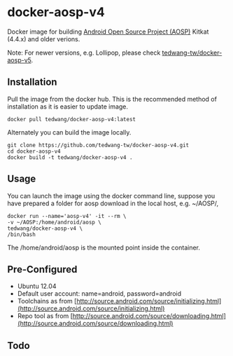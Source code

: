 docker-aosp-v4
==============

Docker image for building [Android Open Source Project (AOSP)](https://android.googlesource.com/ "Android Open Source Project (AOSP)") Kitkat (4.4.x) and older verions.

Note: For newer versions, e.g. Lollipop, please check [tedwang-tw/docker-aosp-v5](https://github.com/tedwang-tw/docker-aosp-v5 "tedwang-tw/docker-aosp-v5").

## Installation ##
Pull the image from the docker hub. This is the recommended method of installation as it is easier to update image.


    docker pull tedwang/docker-aosp-v4:latest

Alternately you can build the image locally.

    git clone https://github.com/tedwang-tw/docker-aosp-v4.git
    cd docker-aosp-v4
    docker build -t tedwang/docker-aosp-v4 .
    
## Usage ##
You can launch the image using the docker command line, suppose you have prepared a folder for aosp download in the local host, e.g. ~/AOSP/,

    docker run --name='aosp-v4' -it --rm \
    -v ~/AOSP:/home/android/aosp \
    tedwang/docker-aosp-v4 \
    /bin/bash

The /home/android/aosp is the mounted point inside the container.

## Pre-Configured ##
- Ubuntu 12.04
- Default user account: name=android, password=android
- Toolchains as from [http://source.android.com/source/initializing.html](http://source.android.com/source/initializing.html)
- Repo tool as from [http://source.android.com/source/downloading.html](http://source.android.com/source/downloading.html)
 
 
## Todo ##
